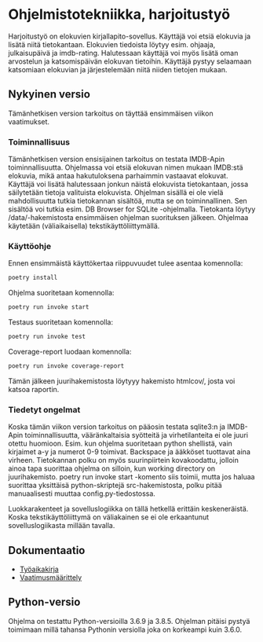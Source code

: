 # Ohjelmistotekniikka, harjoitustyö

Harjoitustyö on elokuvien kirjallapito-sovellus. Käyttäjä voi etsiä elokuvia ja lisätä niitä tietokantaan. Elokuvien tiedoista löytyy esim. ohjaaja, julkaisupäivä ja imdb-rating. Halutessaan käyttäjä voi myös lisätä oman arvostelun ja katsomispäivän elokuvan tietoihin. Käyttäjä pystyy selaamaan katsomiaan elokuvian ja järjestelemään niitä niiden tietojen mukaan. 

## Nykyinen versio

Tämänhetkisen version tarkoitus on täyttää ensimmäisen viikon vaatimukset.

### Toiminnallisuus

Tämänhetkisen version ensisijainen tarkoitus on testata IMDB-Apin toiminnallisuutta. Ohjelmassa voi etsiä elokuvan nimen mukaan IMDB:stä elokuvia, mikä antaa hakutuloksena parhaimmin vastaavat elokuvat. Käyttäjä voi lisätä halutessaan jonkun näistä elokuvista tietokantaan, jossa säilytetään tietoja valituista elokuvista. Ohjelman sisällä ei ole vielä mahdollisuutta tutkia tietokannan sisältöä, mutta se on toiminnallinen. Sen sisältöä voi tutkia esim. DB Browser for SQLite -ohjelmalla. Tietokanta löytyy /data/-hakemistosta ensimmäisen ohjelman suorituksen jälkeen. Ohjelmaa käytetään (väliaikaisella) tekstikäyttöliittymällä. 

### Käyttöohje

Ennen ensimmäistä käyttökertaa riippuvuudet tulee asentaa komennolla: 
```bash
poetry install
```
Ohjelma suoritetaan komennolla:
```bash
poetry run invoke start
```
Testaus suoritetaan komennolla:
```bash
poetry run invoke test
```
Coverage-report luodaan komennolla:
```bash
poetry run invoke coverage-report
```
Tämän jälkeen juurihakemistosta löytyyy hakemisto htmlcov/, josta voi katsoa raportin.

### Tiedetyt ongelmat

Koska tämän viikon version tarkoitus on pääosin testata sqlite3:n ja IMDB-Apin toiminnallisuutta, vääränkaltaisia syötteitä ja virhetilanteita ei ole juuri otettu huomioon. Esim. kun ohjelma suoritetaan python shellistä, vain kirjaimet a-y ja numerot 0-9 toimivat. Backspace ja ääkköset tuottavat aina virheen. Tietokannan polku on myös suurinpiirtein kovakoodattu, jolloin ainoa tapa suorittaa ohjelma on silloin, kun working directory on juurihakemisto. poetry run invoke start -komento siis toimii, mutta jos haluaa suorittaa yksittäisä python-skriptejä src-hakemistosta, polku pitää manuaalisesti muuttaa config.py-tiedostossa. 

Luokkarakenteet ja sovelluslogiikka on tällä hetkellä erittäin keskeneräistä. Koska tekstikäyttöliittymä on väliakainen se ei ole erkaantunut sovelluslogiikasta millään tavalla.

## Dokumentaatio

- [Työaikakirja](./documentation/tyoaikakirja.md)
- [Vaatimusmäärittely](./documentation/vaatimusmaarittely.md)

## Python-versio

Ohjelma on testattu Python-versioilla 3.6.9 ja 3.8.5. Ohjelman pitäisi pystyä toimimaan millä tahansa Pythonin versiolla joka on korkeampi kuin 3.6.0. 
